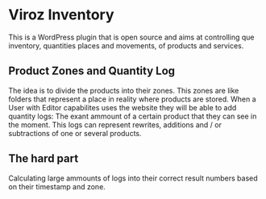 # Viroz Inventory
This is a WordPress plugin that is open source and aims at controlling que inventory, quantities places and movements, of products and services.

## Product Zones and Quantity Log

The idea is to divide the products into their zones. This zones are like folders that represent a place in reality where products are stored. When a  User with Editor capabilites uses the website they will be able to add quantity logs: The exant ammount of a certain product that they can see in the moment. This logs can represent rewrites, additions and / or subtractions of one or several products. 

## The hard part
Calculating large ammounts of logs into their correct result numbers based on their timestamp and zone. 

